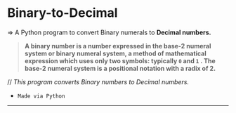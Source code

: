 # Binary-to-Decimal
⇒ A Python program to convert Binary numerals to **Decimal numbers.**

> **A binary number is a number expressed in the base-2 numeral system or binary numeral system, a method of mathematical expression which uses only two symbols: typically `0` and `1` .
The base-2 numeral system is a positional notation with a radix of 2.**

// *This program converts Binary numbers to Decimal numbers.*

- `Made via Python`

-----------------------------
